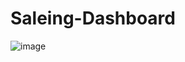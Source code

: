 ﻿# Saleing-Dashboard
![image](https://github.com/NguyenMinhTriB1910472/Saleing-Dashboard/assets/63711185/c98506fe-7d9b-4eb7-b31a-7ef3583e8355)

